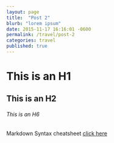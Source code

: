 ```yaml
---
layout: page
title:  "Post 2"
blurb: "lorem ipsum"
date: 2015-11-17 16:16:01 -0600
permalink: /travel/post-2
categories: travel
published: true
---
```


# This is an H1

## This is an H2

###### This is an H6

Markdown Syntax cheatsheet [click here](https://help.ghost.org/hc/en-us/articles/224410728-Markdown-Guide)
